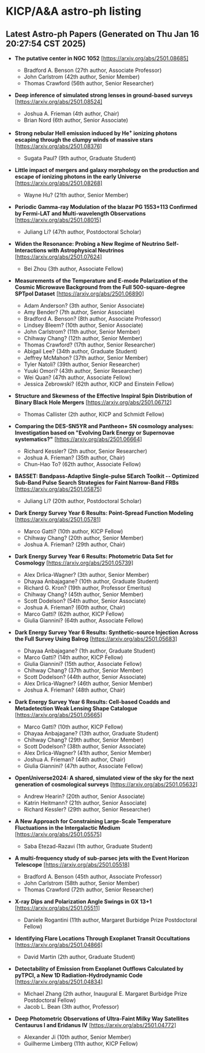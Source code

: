 # KICP/A&A astro-ph listing

## Latest Astro-ph Papers (Generated on Thu Jan 16 20:27:54 CST 2025)

- **The putative center in NGC 1052**
[https://arxiv.org/abs/2501.08685]
  + Bradford A. Benson (27th author, Associate Professor)
  + John Carlstrom (42th author, Senior Member)
  + Thomas Crawford (56th author, Senior Researcher)

- **Deep inference of simulated strong lenses in ground-based surveys**
[https://arxiv.org/abs/2501.08524]
  + Joshua A. Frieman (4th author, Chair)
  + Brian Nord (6th author, Senior Associate)

- **Strong nebular HeII emission induced by He$^+$ ionizing photons escaping through the clumpy winds of massive stars**
[https://arxiv.org/abs/2501.08376]
  + Sugata Paul? (9th author, Graduate Student)

- **Little impact of mergers and galaxy morphology on the production and escape of ionizing photons in the early Universe**
[https://arxiv.org/abs/2501.08268]
  + Wayne Hu? (21th author, Senior Member)

- **Periodic Gamma-ray Modulation of the blazar PG 1553+113 Confirmed by Fermi-LAT and Multi-wavelength Observations**
[https://arxiv.org/abs/2501.08015]
  + Juliang Li? (47th author, Postdoctoral Scholar)

- **Widen the Resonance: Probing a New Regime of Neutrino Self-Interactions with Astrophysical Neutrinos**
[https://arxiv.org/abs/2501.07624]
  + Bei Zhou (3th author, Associate Fellow)

- **Measurements of the Temperature and E-mode Polarization of the Cosmic Microwave Background from the Full 500-square-degree SPTpol Dataset**
[https://arxiv.org/abs/2501.06890]
  + Adam Anderson? (3th author, Senior Associate)
  + Amy Bender? (7th author, Senior Associate)
  + Bradford A. Benson? (8th author, Associate Professor)
  + Lindsey Bleem? (10th author, Senior Associate)
  + John Carlstrom? (11th author, Senior Member)
  + Chihway Chang? (12th author, Senior Member)
  + Thomas Crawford? (17th author, Senior Researcher)
  + Abigail Lee? (34th author, Graduate Student)
  + Jeffrey McMahon? (37th author, Senior Member)
  + Tyler Natoli? (39th author, Senior Researcher)
  + Yuuki Omori? (43th author, Senior Researcher)
  + Wei Quan? (47th author, Associate Fellow)
  + Jessica Zebrowski? (62th author, KICP and Einstein Fellow)

- **Structure and Skewness of the Effective Inspiral Spin Distribution of Binary Black Hole Mergers**
[https://arxiv.org/abs/2501.06712]
  + Thomas Callister (2th author, KICP and Schmidt Fellow)

- **Comparing the DES-SN5YR and Pantheon+ SN cosmology analyses: Investigation based on "Evolving Dark Energy or Supernovae systematics?"**
[https://arxiv.org/abs/2501.06664]
  + Richard Kessler? (2th author, Senior Researcher)
  + Joshua A. Frieman? (35th author, Chair)
  + Chun-Hao To? (62th author, Associate Fellow)

- **BASSET: Bandpass-Adaptive Single-pulse SEarch Toolkit -- Optimized Sub-Band Pulse Search Strategies for Faint Narrow-Band FRBs**
[https://arxiv.org/abs/2501.05875]
  + Juliang Li? (20th author, Postdoctoral Scholar)

- **Dark Energy Survey Year 6 Results: Point-Spread Function Modeling**
[https://arxiv.org/abs/2501.05781]
  + Marco Gatti? (10th author, KICP Fellow)
  + Chihway Chang? (20th author, Senior Member)
  + Joshua A. Frieman? (29th author, Chair)

- **Dark Energy Survey Year 6 Results: Photometric Data Set for Cosmology**
[https://arxiv.org/abs/2501.05739]
  + Alex Drlica-Wagner? (3th author, Senior Member)
  + Dhayaa Anbajagane? (10th author, Graduate Student)
  + Richard G. Kron? (19th author, Professor Emeritus)
  + Chihway Chang? (45th author, Senior Member)
  + Scott Dodelson? (54th author, Senior Associate)
  + Joshua A. Frieman? (60th author, Chair)
  + Marco Gatti? (62th author, KICP Fellow)
  + Giulia Giannini? (64th author, Associate Fellow)

- **Dark Energy Survey Year 6 Results: Synthetic-source Injection Across the Full Survey Using Balrog**
[https://arxiv.org/abs/2501.05683]
  + Dhayaa Anbajagane? (1th author, Graduate Student)
  + Marco Gatti? (14th author, KICP Fellow)
  + Giulia Giannini? (15th author, Associate Fellow)
  + Chihway Chang? (37th author, Senior Member)
  + Scott Dodelson? (44th author, Senior Associate)
  + Alex Drlica-Wagner? (46th author, Senior Member)
  + Joshua A. Frieman? (48th author, Chair)

- **Dark Energy Survey Year 6 Results: Cell-based Coadds and Metadetection Weak Lensing Shape Catalogue**
[https://arxiv.org/abs/2501.05665]
  + Marco Gatti? (10th author, KICP Fellow)
  + Dhayaa Anbajagane? (13th author, Graduate Student)
  + Chihway Chang? (29th author, Senior Member)
  + Scott Dodelson? (38th author, Senior Associate)
  + Alex Drlica-Wagner? (41th author, Senior Member)
  + Joshua A. Frieman? (44th author, Chair)
  + Giulia Giannini? (47th author, Associate Fellow)

- **OpenUniverse2024: A shared, simulated view of the sky for the next generation of cosmological surveys**
[https://arxiv.org/abs/2501.05632]
  + Andrew Hearin? (20th author, Senior Associate)
  + Katrin Heitmann? (21th author, Senior Associate)
  + Richard Kessler? (29th author, Senior Researcher)

- **A New Approach for Constraining Large-Scale Temperature Fluctuations in the Intergalactic Medium**
[https://arxiv.org/abs/2501.05575]
  + Saba Etezad-Razavi (1th author, Graduate Student)

- **A multi-frequency study of sub-parsec jets with the Event Horizon Telescope**
[https://arxiv.org/abs/2501.05518]
  + Bradford A. Benson (45th author, Associate Professor)
  + John Carlstrom (58th author, Senior Member)
  + Thomas Crawford (72th author, Senior Researcher)

- **X-ray Dips and Polarization Angle Swings in GX 13+1**
[https://arxiv.org/abs/2501.05511]
  + Daniele Rogantini (11th author, Margaret Burbidge Prize Postdoctoral Fellow)

- **Identifying Flare Locations Through Exoplanet Transit Occultations**
[https://arxiv.org/abs/2501.04866]
  + David Martin (2th author, Graduate Student)

- **Detectability of Emission from Exoplanet Outflows Calculated by pyTPCI, a New 1D Radiation-Hydrodynamic Code**
[https://arxiv.org/abs/2501.04834]
  + Michael Zhang (2th author, Inaugural E. Margaret Burbidge Prize Postdoctoral Fellow)
  + Jacob L. Bean (3th author, Professor)

- **Deep Photometric Observations of Ultra-Faint Milky Way Satellites Centaurus I and Eridanus IV**
[https://arxiv.org/abs/2501.04772]
  + Alexander Ji (10th author, Senior Member)
  + Guilherme Limberg (11th author, KICP Fellow)

